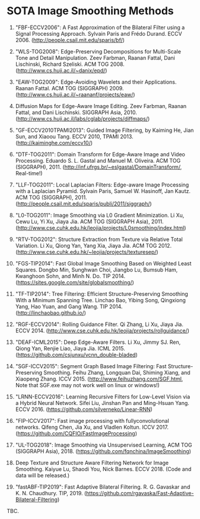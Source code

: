 # SOTA Image Smoothing Methods

1. "FBF-ECCV2006": A Fast Approximation of the Bilateral Filter using a Signal Processing Approach. Sylvain Paris and Frédo Durand. ECCV 2006. (http://people.csail.mit.edu/sparis/bf/)

1. "WLS-TOG2008": Edge-Preserving Decompositions for Multi-Scale Tone and Detail Manipulation. Zeev Farbman, Raanan Fattal, Dani Lischinski, Richard Szeliski. ACM TOG 2008. (http://www.cs.huji.ac.il/~danix/epd/)

2. "EAW-TOG2009": Edge-Avoiding Wavelets and their Applications. Raanan Fattal. ACM TOG (SIGGRAPH) 2009. (http://www.cs.huji.ac.il/~raananf/projects/eaw/)

3. Diffusion Maps for Edge-Aware Image Editing. Zeev Farbman, Raanan Fattal, and Dani Lischinski. SIGGRAPH Asia, 2010. (http://www.cs.huji.ac.il/labs/cglab/projects/diffmaps/)

4. "GF-ECCV2010TPAMI2013": Guided Image Filtering, by Kaiming He, Jian Sun, and Xiaoou Tang. ECCV 2010, TPAMI 2013. (http://kaiminghe.com/eccv10/)

5. "DTF-TOG2011": Domain Transform for Edge-Aware Image and Video Processing. Eduardo S. L. Gastal and Manuel M. Oliveira. ACM TOG (SIGGRAPH), 2011. (http://inf.ufrgs.br/~eslgastal/DomainTransform/, Real-time!)

5. "LLF-TOG2011": Local Laplacian Filters: Edge-aware Image Processing with a Laplacian Pyramid. Sylvain Paris, Samuel W. Hasinoff, Jan Kautz. ACM TOG (SIGGRAPH), 2011. (http://people.csail.mit.edu/sparis/publi/2011/siggraph/)

6. "L0-TOG2011": Image Smoothing via L0 Gradient Minimization. Li Xu, Cewu Lu, Yi Xu, Jiaya Jia. ACM TOG (SIGGRAPH Asia), 2011. (http://www.cse.cuhk.edu.hk/leojia/projects/L0smoothing/index.html)

7. "RTV-TOG2012": Structure Extraction from Texture via Relative Total Variation. Li Xu, Qiong Yan, Yang Xia, Jiaya Jia. ACM TOG 2012. (http://www.cse.cuhk.edu.hk/~leojia/projects/texturesep/)

8. "FGS-TIP2014": Fast Global Image Smoothing Based on Weighted Least Squares. Dongbo Min, Sunghwan Choi, Jiangbo Lu, Bumsub Ham, Kwanghoon Sohn, and Minh N. Do. TIP 2014. (https://sites.google.com/site/globalsmoothing/)

9. "TF-TIP2014": Tree Filtering: Efficient Structure-Preserving Smoothing With a Minimum Spanning Tree. Linchao Bao, Yibing Song, Qingxiong Yang, Hao Yuan, and Gang Wang. TIP 2014. (http://linchaobao.github.io/)

10. "RGF-ECCV2014": Rolling Guidance Filter. Qi Zhang, Li Xu, Jiaya Jia. ECCV 2014. (http://www.cse.cuhk.edu.hk/leojia/projects/rollguidance/)

10. "DEAF-ICML2015": Deep Edge-Aware Filters. Li Xu, Jimmy SJ. Ren, Qiong Yan, Renjie Liao, Jiaya Jia. ICML 2015. (https://github.com/csjunxu/vcnn_double-bladed)

11. "SGF-ICCV2015": Segment Graph Based Image Filtering: Fast Structure-Preserving Smoothing. Feihu Zhang, Longquan Dai, Shiming Xiang, and Xiaopeng Zhang. ICCV 2015. (http://www.feihuzhang.com/SGF.html, Note that SGF.exe may not work well on linux or windows!)

12. "LRNN-ECCV2016": Learning Recursive Filters for Low-Level Vision via a Hybrid Neural Network. Sifei Liu, Jinshan Pan and Ming-Hsuan Yang. ECCV 2016. (https://github.com/silverneko/Linear-RNN)

13. "FIP-ICCV2017": Fast image processing with fullyconvolutional networks. Qifeng Chen, Jia Xu, and Vladlen Koltun. ICCV 2017. (https://github.com/CQFIO/FastImageProcessing)

14. "UL-TOG2018": Image Smoothing via Unsupervised Learning, ACM TOG (SIGGRAPH Asia), 2018. (https://github.com/fqnchina/ImageSmoothing)

15. Deep Texture and Structure Aware Filtering Network for Image Smoothing. Kaiyue Lu, Shaodi You, Nick Barnes. ECCV 2018. (Code and data will be released.)

16. "fastABF-TIP2019": Fast Adaptive Bilateral Filtering. R. G. Gavaskar and K. N. Chaudhury. TIP, 2019. (https://github.com/rgavaska/Fast-Adaptive-Bilateral-Filtering)

TBC.
